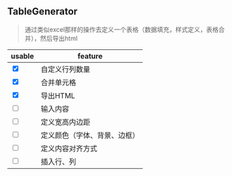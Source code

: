 ## TableGenerator

> 通过类似excel那样的操作去定义一个表格（数据填充，样式定义，表格合并），然后导出html



| usable | feature |
|------ | ------ |
|  <input type="checkbox" checked>  | 自定义行列数量  |
|  <input type="checkbox" checked>  | 合并单元格  |
|  <input type="checkbox" checked>  | 导出HTML  |
|  <input type="checkbox" >  | 输入内容  |
|  <input type="checkbox" >  | 定义宽高内边距  |
|  <input type="checkbox" >  | 定义颜色（字体、背景、边框）  |
|  <input type="checkbox" >  | 定义内容对齐方式  |
|  <input type="checkbox" >  | 插入行、列  |